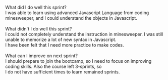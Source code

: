 What did I do well this sprint?<br> 
I was able to learn using advanced Javascript Language from coding minesweeper, and I could understand the objects in Javascript.<br><br>
What didn't I do well this sprint?<br>
I could not completely understand the instruction in minesweeper. I was still unable to memorize a lot of new syntax in Javascript.<br>I have been felt that I need more practice to make codes. <br><br> 
What can I improve on next sprint?<br>
I should prepare to join the bootcamp, so I need to focus on improving coding skills. Also the course left 3-sprints, so <br>
I do not have sufficient times to learn remained sprints.<br>